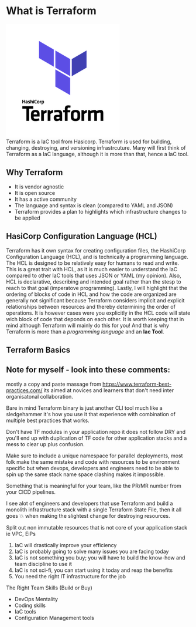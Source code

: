 # What is Terraform

![Terraform](terraform.png) <br>
Terraform is a IaC tool from Hasicorp. Terraform is used for building, changing, destroying, and versioning infrastrcuture. Many will first think of Terraform as a IaC language, although it is more than that, hence a IaC tool.

## Why Terraform

* It is vendor agnostic
* It is open source
* It has a active community
* The language and syntax is clean (compared to YAML and JSON)
* Terraform provides a plan to highlights which infrastructure changes to be applied

## HasiCorp Configuration Language (HCL)

Terraform has it own syntax for creating configuration files, the HashiCorp Configuration Language (HCL), and is technically a programming language. The HCL is designed to be relatively easy for humans to read and write. This is a great trait with HCL, as it is much easier to understand the IaC compared to other IaC tools that uses JSON or YAML (my opinion). Also, HCL is declarative, describing and intended goal rather than the stesp to reach to that goal (imperatove programming). Lastly, I will highlight that the ordering of blocks of code in HCL and how the code are organized are generally not significant because Terraform considers implicit and explicit relationships between resources and thereby determining the order of operations. It is however cases were you explicitly in the HCL code will state wich block of code that deponds on each other. It is worth keeping that in mind although Terraform will mainly do this for you! And that is why Terraform is more than a *programming language* and an **Iac Tool**.  
  
## Terraform Basics
  









## Note for myself - look into these comments:
mostly a copy and paste massage from https://www.terraform-best-practices.com/
its aimed at novices and learners that don't need inter organisatonal collaboration.

Bare in mind Terraform binary is just another CLI tool much like a sledgehammer it's how you use it that experience with combination of multiple best practices that works.

Don't have TF modules in your application repo it does not follow DRY and you'll end up with duplication of TF code for other application stacks and a mess to clear up plus confusion.

Make sure to include a unique namespace for parallel deployments, most folk make the same mistake and code with resources to be environment specific but when devops, developers and engineers need to be able to spin up the same stack name space clashing makes it impossible.

Something that is meaningful for your team, like the PR/MR number from your CICD pipelines.

I see alot of engineers and developers that use Terraform and build a monolith infrastructure stack with a single Terraform State File, then it all goes 💥 when making the slightest change for destroying resources.

Split out non immutable resources that is not core of your application stack ie VPC, EiPs


1. IaC will drastically improve your efficiency
2. IaC is probably going to solve many issues you are facing today
3. IaC is not something you buy; you will have to build the know-how and team discipline to use it
4. IaC is not sci-fi, you can start using it today and reap the benefits
5. You need the right IT infrastructure for the job

The Right Team Skills (Build or Buy)
* DevOps Mentality
* Coding skills
* IaC tools
* Configuration Management tools

